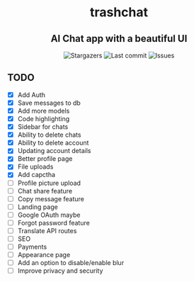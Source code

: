 <div align="center">
    <h1>trashchat</h1>
    <h2>AI Chat app with a beautiful UI</h2>
</div>

<div align="center">
  <img alt="Stargazers" src="https://img.shields.io/github/stars/budchirp/trashchat?style=for-the-badge&colorA=0b1221&colorB=ff8e8e" />
  <img alt="Last commit" src="https://img.shields.io/github/last-commit/budchirp/trashchat?style=for-the-badge&colorA=0b1221&colorB=BDB0E4" />
  <img alt="Issues" src="https://img.shields.io/github/issues/budchirp/trashchat?style=for-the-badge&colorA=0b1221&colorB=FBC19D" />
</div>

## TODO

- [x] Add Auth
- [x] Save messages to db
- [x] Add more models
- [x] Code highlighting
- [x] Sidebar for chats
- [x] Ability to delete chats
- [x] Ability to delete account
- [x] Updating account details
- [x] Better profile page
- [x] File uploads
- [x] Add capctha
- [ ] Profile picture upload
- [ ] Chat share feature
- [ ] Copy message feature
- [ ] Landing page
- [ ] Google OAuth maybe
- [ ] Forgot password feature
- [ ] Translate API routes
- [ ] SEO
- [ ] Payments
- [ ] Appearance page
- [ ] Add an option to disable/enable blur
- [ ] Improve privacy and security
